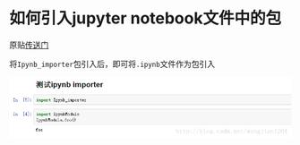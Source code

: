 # 如何引入jupyter notebook文件中的包

原贴[传送门](https://blog.csdn.net/wangjian1204/article/details/67633614)

将`Ipynb_importer`包引入后，即可将`.ipynb`文件作为包引入

![](assets/demo.png)

